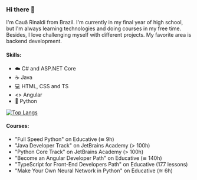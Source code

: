 ### Hi there 👋

I'm Cauã Rinaldi from Brazil. I'm currently in my final year of high school, but I'm always learning technologies and doing courses in my free time. Besides, I love challenging myself with different projects. My favorite area is backend development.

#### Skills:
 - ☁️ C# and ASP.NET Core
 - ☕ Java
 - 💻 HTML, CSS and TS
 - <> Angular
 - 🐍 Python

[![Top Langs](https://github-readme-stats.vercel.app/api/top-langs/?username=cau777&layout=compact)](https://github.com/anuraghazra/github-readme-stats)

#### Courses:
 - "Full Speed Python" on Educative (≅ 9h)
 - "Java Developer Track" on JetBrains Academy (> 100h)
 - "Python Core Track" on JetBrains Academy (> 100h)
 - "Become an Angular Developer Path" on Educative (≅ 140h)
 - "TypeScript for Front-End Developers Path" on Educative (177 lessons)
 - "Make Your Own Neural Network in Python" on Educative (≅ 6h)
